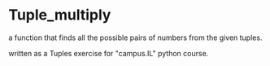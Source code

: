 # Tuple_multiply
a function that finds all the possible pairs of numbers from the given tuples.

written as a Tuples exercise for "campus.IL" python course.
